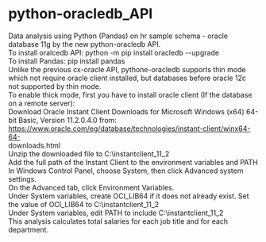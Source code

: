 # python-oracledb_API
Data analysis using Python (Pandas) on hr sample schema - oracle database 11g by the new python-oracledb API.
<br>To install oralcedb API: python -m pip install oracledb --upgrade
<br>To install Pandas: pip install pandas
<br>Unlike the previous cx-oracle API, pythone-oracledb supports thin mode which not require oracle client installed, but databases before oracle 12c not supported by thin mode.
<br>To enable thick mode, first you have to install oracle client (If the database on a remote server):
<br>Download Oracle Instant Client Downloads for Microsoft Windows (x64) 64-bit Basic, Version 11.2.0.4.0 from: https://www.oracle.com/eg/database/technologies/instant-client/winx64-64-<br>downloads.html
<br>Unzip the downloaded file to C:\instantclient_11_2
<br>Add the full path of the Instant Client to the environment variables and PATH
<br>In Windows Control Panel, choose System, then click Advanced system settings.
<br>On the Advanced tab, click Environment Variables.
<br>Under System variables, create OCI_LIB64 if it does not already exist. Set the value of OCI_LIB64 to C:\instantclient_11_2
<br>Under System variables, edit PATH to include C:\instantclient_11_2
<br>This analysis calculates total salaries for each job title and for each department.
